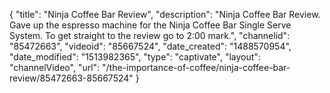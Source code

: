 {
    "title": "Ninja Coffee Bar Review",
    "description": "Ninja Coffee Bar Review. Gave up the espresso machine for the Ninja Coffee Bar Single Serve System. To get straight to the review go to 2:00 mark.",
    "channelid": "85472663",
    "videoid": "85667524",
    "date_created": "1488570954",
    "date_modified": "1513982365",
    "type": "captivate",
    "layout": "channelVideo",
    "url": "\/the-importance-of-coffee\/ninja-coffee-bar-review\/85472663-85667524"
}